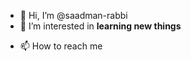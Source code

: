 - 👋 Hi, I’m @saadman-rabbi
- 👀 I’m interested in **learning new things**
<!-- - 🌱 I’m currently learning  -->
<!-- - 💞️ I’m looking to collaborate  -->
- 📫 How to reach me 

<!---
saadman-rabbi/saadman-rabbi is a ✨ special ✨ repository because its `README.md` (this file) appears on your GitHub profile.
You can click the Preview link to take a look at your changes.
--->
